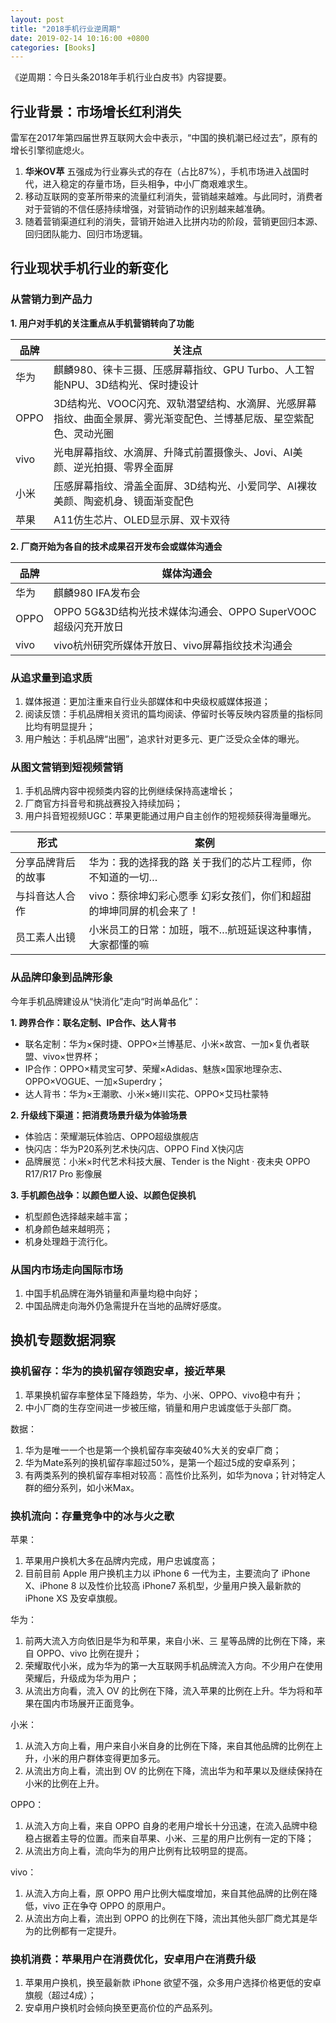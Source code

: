```yaml
---
layout: post
title: "2018手机行业逆周期"
date: 2019-02-14 10:16:00 +0800
categories: [Books]
---
```


《逆周期：今日头条2018年手机行业白皮书》内容提要。

## 行业背景：市场增长红利消失

雷军在2017年第四届世界互联网大会中表示，“中国的换机潮已经过去”，原有的增长引擎彻底熄火。

1. **华米OV苹** 五强成为行业寡头式的存在（占比87%），手机市场进入战国时代，进入稳定的存量市场，巨头相争，中小厂商艰难求生。
2. 移动互联网的变革所带来的流量红利消失，营销越来越难。与此同时，消费者对于营销的不信任感持续增强，对营销动作的识别越来越准确。
3. 随着营销渠道红利的消失，营销开始进入比拼内功的阶段，营销更回归本源、回归团队能力、回归市场逻辑。

## 行业现状手机行业的新变化

### 从营销力到产品力

**1. 用户对手机的关注重点从手机营销转向了功能**

| 品牌 | 关注点 |
| --- | --- |
| 华为 | 麒麟980、徕卡三摄、压感屏幕指纹、GPU Turbo、人工智能NPU、3D结构光、保时捷设计 |
| OPPO | 3D结构光、VOOC闪充、双轨潜望结构、水滴屏、光感屏幕指纹、曲面全景屏、雾光渐变配色、兰博基尼版、星空紫配色、灵动光圈 |
| vivo | 光电屏幕指纹、水滴屏、升降式前置摄像头、Jovi、AI美颜、逆光拍摄、零界全面屏 |
| 小米 | 压感屏幕指纹、滑盖全面屏、3D结构光、小爱同学、AI裸妆美颜、陶瓷机身、镜面渐变配色 |
| 苹果 | A11仿生芯片、OLED显示屏、双卡双待 |

**2. 厂商开始为各自的技术成果召开发布会或媒体沟通会**

| 品牌 | 媒体沟通会 |
| --- | --- |
| 华为 | 麒麟980 IFA发布会 |
| OPPO | OPPO 5G&3D结构光技术媒体沟通会、OPPO SuperVOOC超级闪充开放日 |
| vivo | vivo杭州研究所媒体开放日、vivo屏幕指纹技术沟通会
 
### 从追求量到追求质

1. 媒体报道：更加注重来自行业头部媒体和中央级权威媒体报道；
2. 阅读反馈：手机品牌相关资讯的篇均阅读、停留时长等反映内容质量的指标同比均有明显提升；
3. 用户触达：手机品牌“出圈”，追求针对更多元、更广泛受众全体的曝光。

### 从图文营销到短视频营销

1. 手机品牌内容中视频类内容的比例继续保持高速增长；
2. 厂商官方抖音号和挑战赛投入持续加码；
3. 用户抖音短视频UGC：苹果更能通过用户自主创作的短视频获得海量曝光。

| 形式 | 案例 |
| --- | --- |
| 分享品牌背后的故事 | 华为：我的选择我的路 关于我们的芯片工程师，你不知道的一切… |
| 与抖音达人合作 | vivo：蔡徐坤幻彩心愿季 幻彩女孩们，你们和超甜的坤坤同屏的机会来了！|
| 员工素人出镜 | 小米员工的日常：加班，哦不…航班延误这种事情，大家都懂的嘛 |

### 从品牌印象到品牌形象

今年手机品牌建设从“快消化”走向“时尚单品化”：

**1. 跨界合作：联名定制、IP合作、达人背书**

* 联名定制：华为×保时捷、OPPO×兰博基尼、小米×故宫、一加×复仇者联盟、vivo×世界杯；
* IP合作：OPPO×精灵宝可梦、荣耀×Adidas、魅族×国家地理杂志、OPPO×VOGUE、一加×Superdry；
* 达人背书：华为×王潮歌、小米×蜷川实花、OPPO×艾玛杜蒙特

**2. 升级线下渠道：把消费场景升级为体验场景**

* 体验店：荣耀潮玩体验店、OPPO超级旗舰店
* 快闪店：华为P20系列艺术快闪店、OPPO Find X快闪店
* 品牌展览：小米×时代艺术科技大展、Tender is the Night · 夜未央 OPPO R17/R17 Pro 影像展

**3. 手机颜色战争：以颜色塑人设、以颜色促换机**

* 机型颜色选择越来越丰富；
* 机身颜色越来越明亮；
* 机身处理趋于流行化。

### 从国内市场走向国际市场

1. 中国手机品牌在海外销量和声量均稳中向好；
2. 中国品牌走向海外仍急需提升在当地的品牌好感度。

## 换机专题数据洞察

### 换机留存：华为的换机留存领跑安卓，接近苹果

1. 苹果换机留存率整体呈下降趋势，华为、小米、OPPO、vivo稳中有升；
2. 中小厂商的生存空间进一步被压缩，销量和用户忠诚度低于头部厂商。

数据：

1. 华为是唯一一个也是第一个换机留存率突破40%大关的安卓厂商；
2. 华为Mate系列的换机留存率超过50%，是第一个超过5成的安卓系列；
3. 有两类系列的换机留存率相对较高：高性价比系列，如华为nova；针对特定人群的细分系列，如小米Max。

### 换机流向：存量竞争中的冰与火之歌

苹果：

1. 苹果用户换机大多在品牌内完成，用户忠诚度高；
2. 目前目前 Apple 用户换机主力以 iPhone 6 一代为主，主要流向了 iPhone X、iPhone 8 以及性价比较高 iPhone7 系机型，少量用户换入最新款的 iPhone XS 及安卓旗舰。

华为：

1. 前两大流入方向依旧是华为和苹果，来自小米、三 星等品牌的比例在下降，来自 OPPO、vivo 比例在提升；
2. 荣耀取代小米，成为华为的第一大互联网手机品牌流入方向。不少用户在使用荣耀后，升级成为华为用户；
3. 从流出方向看，流入 OV 的比例在下降，流入苹果的比例在上升。华为将和苹果在国内市场展开正面竞争。

小米：

1. 从流入方向上看，用户来自小米自身的比例在下降，来自其他品牌的比例在上升，小米的用户群体变得更加多元。 
2. 从流出方向上看，流出到 OV 的比例在下降，流出华为和苹果以及继续保持在小米的比例在上升。

OPPO：

1. 从流入方向上看，来自 OPPO 自身的老用户增长十分迅速，在流入品牌中稳稳占据着主导的位置。而来自苹果、小米、三星的用户比例有一定的下降；
2. 从流出方向上看，流向华为的用户比例有比较明显的提高。

vivo：

1. 从流入方向上看，原 OPPO 用户比例大幅度增加，来自其他品牌的比例在降低，vivo 正在争夺 OPPO 的原用户。
2. 从流出方向上看，流出到 OPPO 的比例在下降，流出其他头部厂商尤其是华为的比例都有一定提升。

### 换机消费：苹果用户在消费优化，安卓用户在消费升级

1. 苹果用户换机，换至最新款 iPhone 欲望不强，众多用户选择价格更低的安卓旗舰（超过4成）；
2. 安卓用户换机时会倾向换至更高价位的产品系列。